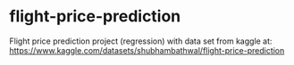 # flight-price-prediction
 Flight price prediction project (regression) with data set from kaggle at:
  https://www.kaggle.com/datasets/shubhambathwal/flight-price-prediction
